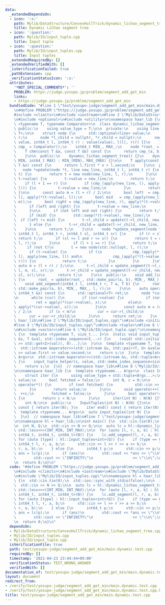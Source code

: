 ```yaml
---
data:
  _extendedDependsOn:
  - icon: ':x:'
    path: Mylib/DataStructure/ConvexHullTrick/dynamic_lichao_segment_tree.cpp
    title: Dynamic LiChao segment tree
  - icon: ':question:'
    path: Mylib/IO/input_tuple.cpp
    title: Input tuple
  - icon: ':question:'
    path: Mylib/IO/input_tuples.cpp
    title: Input tuples
  _extendedRequiredBy: []
  _extendedVerifiedWith: []
  _isVerificationFailed: true
  _pathExtension: cpp
  _verificationStatusIcon: ':x:'
  attributes:
    '*NOT_SPECIAL_COMMENTS*': ''
    PROBLEM: https://judge.yosupo.jp/problem/segment_add_get_min
    links:
    - https://judge.yosupo.jp/problem/segment_add_get_min
  bundledCode: "#line 1 \"test/yosupo-judge/segment_add_get_min/main.dynamic.test.cpp\"\
    \n#define PROBLEM \"https://judge.yosupo.jp/problem/segment_add_get_min\"\n\n\
    #include <climits>\n#include <iostream>\n#line 2 \"Mylib/DataStructure/ConvexHullTrick/dynamic_lichao_segment_tree.cpp\"\
    \n#include <optional>\n#include <utility>\n\nnamespace haar_lib {\n  template\
    \ <typename T, typename Comparator>\n  class dynamic_lichao_segment_tree {\n \
    \ public:\n    using value_type = T;\n\n  private:\n    using line = std::pair<T,\
    \ T>;\n\n    struct node {\n      std::optional<line> value;\n      int64_t l,\
    \ r;\n      node *l_child = nullptr, *r_child = nullptr;\n      node(std::optional<line>\
    \ value, int64_t l, int64_t r) : value(value), l(l), r(r) {}\n    };\n\n    Comparator\
    \ cmp_ = Comparator();\n    int64_t MIN_, MAX_;\n    node *root_ = nullptr;\n\n\
    \    T chm(const T &a, const T &b) const {\n      return cmp_(a, b) ? a : b;\n\
    \    }\n\n  public:\n    dynamic_lichao_segment_tree() {}\n    dynamic_lichao_segment_tree(int64_t\
    \ MIN, int64_t MAX) : MIN_(MIN), MAX_(MAX) {}\n\n    T apply(const line &l, const\
    \ T &x) const {\n      return l.first * x + l.second;\n    }\n\n  private:\n \
    \   node *update(node *t, line new_line, int64_t l, int64_t r) {\n      if (not\
    \ t) {\n        return t = new node(new_line, l, r);\n      }\n\n      if (not\
    \ t->value) {\n        t->value = new_line;\n        return t;\n      }\n\n  \
    \    if (l + 1 == r) {\n        if (cmp_(apply(new_line, l), apply(*(t->value),\
    \ l))) {\n          t->value = new_line;\n        }\n        return t;\n     \
    \ }\n\n      const auto m = (l + r) / 2;\n\n      bool left  = cmp_(apply(new_line,\
    \ l), apply(*(t->value), l));\n      bool mid   = cmp_(apply(new_line, m), apply(*(t->value),\
    \ m));\n      bool right = cmp_(apply(new_line, r), apply(*(t->value), r));\n\n\
    \      if (left and right) {\n        t->value = new_line;\n        return t;\n\
    \      }\n\n      if (not left and not right) {\n        return t;\n      }\n\n\
    \      if (mid) {\n        std::swap(*(t->value), new_line);\n      }\n\n    \
    \  if (left != mid) {\n        t->l_child = update(t->l_child, new_line, l, m);\n\
    \      } else {\n        t->r_child = update(t->r_child, new_line, m, r);\n  \
    \    }\n\n      return t;\n    }\n\n    node *update_segment(node *t, line new_line,\
    \ int64_t l, int64_t r, int64_t sl, int64_t sr) {\n      if (r < sl or sr < l)\
    \ return t;\n      if (sl <= l and r <= sr) {\n        return t = update(t, new_line,\
    \ l, r);\n      }\n\n      if (l + 1 == r) {\n        return t;\n      }\n\n \
    \     if (not t)\n        t = new node(std::nullopt, l, r);\n      else {\n  \
    \      if (t->value) {\n          if (\n              cmp_(apply(*(t->value),\
    \ l), apply(new_line, l)) and\n              cmp_(apply(*(t->value), r), apply(new_line,\
    \ r))) {\n            return t;\n          }\n        }\n      }\n\n      const\
    \ auto m = (l + r) / 2;\n\n      t->l_child = update_segment(t->l_child, new_line,\
    \ l, m, sl, sr);\n      t->r_child = update_segment(t->r_child, new_line, m, r,\
    \ sl, sr);\n\n      return t;\n    }\n\n  public:\n    void add_line(T a, T b)\
    \ {\n      root_ = update(root_, std::make_pair(a, b), MIN_, MAX_);\n    }\n\n\
    \    void add_segment(int64_t l, int64_t r, T a, T b) {\n      root_ = update_segment(root_,\
    \ std::make_pair(a, b), MIN_, MAX_, l, r);\n    }\n\n    auto operator()(const\
    \ int64_t &x) const {\n      std::optional<T> ret;\n      node *cur = root_;\n\
    \n      while (cur) {\n        if (cur->value) {\n          if (not ret)\n   \
    \         ret = apply(*(cur->value), x);\n          else\n            ret = chm(*ret,\
    \ apply(*(cur->value), x));\n        }\n\n        const auto m = (cur->l + cur->r)\
    \ / 2;\n        if (x < m)\n          cur = cur->l_child;\n        else\n    \
    \      cur = cur->r_child;\n      }\n\n      return ret;\n    }\n  };\n}  // namespace\
    \ haar_lib\n#line 2 \"Mylib/IO/input_tuples.cpp\"\n#include <initializer_list>\n\
    #line 4 \"Mylib/IO/input_tuples.cpp\"\n#include <tuple>\n#line 6 \"Mylib/IO/input_tuples.cpp\"\
    \n#include <vector>\n#line 6 \"Mylib/IO/input_tuple.cpp\"\n\nnamespace haar_lib\
    \ {\n  template <typename T, size_t... I>\n  static void input_tuple_helper(std::istream\
    \ &s, T &val, std::index_sequence<I...>) {\n    (void) std::initializer_list<int>{(void(s\
    \ >> std::get<I>(val)), 0)...};\n  }\n\n  template <typename T, typename U>\n\
    \  std::istream &operator>>(std::istream &s, std::pair<T, U> &value) {\n    s\
    \ >> value.first >> value.second;\n    return s;\n  }\n\n  template <typename...\
    \ Args>\n  std::istream &operator>>(std::istream &s, std::tuple<Args...> &value)\
    \ {\n    input_tuple_helper(s, value, std::make_index_sequence<sizeof...(Args)>());\n\
    \    return s;\n  }\n}  // namespace haar_lib\n#line 8 \"Mylib/IO/input_tuples.cpp\"\
    \n\nnamespace haar_lib {\n  template <typename... Args>\n  class InputTuples {\n\
    \    struct iter {\n      using value_type = std::tuple<Args...>;\n      value_type\
    \ value;\n      bool fetched = false;\n      int N, c = 0;\n\n      value_type\
    \ operator*() {\n        if (not fetched) {\n          std::cin >> value;\n  \
    \      }\n        return value;\n      }\n\n      void operator++() {\n      \
    \  ++c;\n        fetched = false;\n      }\n\n      bool operator!=(iter &) const\
    \ {\n        return c < N;\n      }\n\n      iter(int N) : N(N) {}\n    };\n\n\
    \    int N;\n\n  public:\n    InputTuples(int N) : N(N) {}\n\n    iter begin()\
    \ const { return iter(N); }\n    iter end() const { return iter(N); }\n  };\n\n\
    \  template <typename... Args>\n  auto input_tuples(int N) {\n    return InputTuples<Args...>(N);\n\
    \  }\n}  // namespace haar_lib\n#line 7 \"test/yosupo-judge/segment_add_get_min/main.dynamic.test.cpp\"\
    \n\nnamespace hl = haar_lib;\n\nint main() {\n  std::cin.tie(0);\n  std::ios::sync_with_stdio(false);\n\
    \n  int N, Q;\n  std::cin >> N >> Q;\n\n  auto lc = hl::dynamic_lichao_segment_tree<int64_t,\
    \ std::less<>>(INT_MIN, INT_MAX);\n\n  for (auto [l, r, a, b] : hl::input_tuples<int64_t,\
    \ int64_t, int64_t, int64_t>(N)) {\n    lc.add_segment(l, r, a, b);\n  }\n\n \
    \ for (auto [type] : hl::input_tuples<int>(Q)) {\n    if (type == 0) {\n     \
    \ int64_t l, r, a, b;\n      std::cin >> l >> r >> a >> b;\n      lc.add_segment(l,\
    \ r, a, b);\n    } else {\n      int64_t p;\n      std::cin >> p;\n      auto\
    \ ans = lc(p);\n      if (ans)\n        std::cout << *ans << \"\\n\";\n      else\n\
    \        std::cout << \"INFINITY\"\n                  << \"\\n\";\n    }\n  }\n\
    \n  return 0;\n}\n"
  code: "#define PROBLEM \"https://judge.yosupo.jp/problem/segment_add_get_min\"\n\
    \n#include <climits>\n#include <iostream>\n#include \"Mylib/DataStructure/ConvexHullTrick/dynamic_lichao_segment_tree.cpp\"\
    \n#include \"Mylib/IO/input_tuples.cpp\"\n\nnamespace hl = haar_lib;\n\nint main()\
    \ {\n  std::cin.tie(0);\n  std::ios::sync_with_stdio(false);\n\n  int N, Q;\n\
    \  std::cin >> N >> Q;\n\n  auto lc = hl::dynamic_lichao_segment_tree<int64_t,\
    \ std::less<>>(INT_MIN, INT_MAX);\n\n  for (auto [l, r, a, b] : hl::input_tuples<int64_t,\
    \ int64_t, int64_t, int64_t>(N)) {\n    lc.add_segment(l, r, a, b);\n  }\n\n \
    \ for (auto [type] : hl::input_tuples<int>(Q)) {\n    if (type == 0) {\n     \
    \ int64_t l, r, a, b;\n      std::cin >> l >> r >> a >> b;\n      lc.add_segment(l,\
    \ r, a, b);\n    } else {\n      int64_t p;\n      std::cin >> p;\n      auto\
    \ ans = lc(p);\n      if (ans)\n        std::cout << *ans << \"\\n\";\n      else\n\
    \        std::cout << \"INFINITY\"\n                  << \"\\n\";\n    }\n  }\n\
    \n  return 0;\n}\n"
  dependsOn:
  - Mylib/DataStructure/ConvexHullTrick/dynamic_lichao_segment_tree.cpp
  - Mylib/IO/input_tuples.cpp
  - Mylib/IO/input_tuple.cpp
  isVerificationFile: true
  path: test/yosupo-judge/segment_add_get_min/main.dynamic.test.cpp
  requiredBy: []
  timestamp: '2021-04-23 23:44:44+09:00'
  verificationStatus: TEST_WRONG_ANSWER
  verifiedWith: []
documentation_of: test/yosupo-judge/segment_add_get_min/main.dynamic.test.cpp
layout: document
redirect_from:
- /verify/test/yosupo-judge/segment_add_get_min/main.dynamic.test.cpp
- /verify/test/yosupo-judge/segment_add_get_min/main.dynamic.test.cpp.html
title: test/yosupo-judge/segment_add_get_min/main.dynamic.test.cpp
---
```

